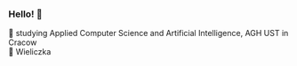 ### Hello! 👋
:book: studying Applied Computer Science and Artificial Intelligence, AGH UST in Cracow   
:round_pushpin: Wieliczka  

